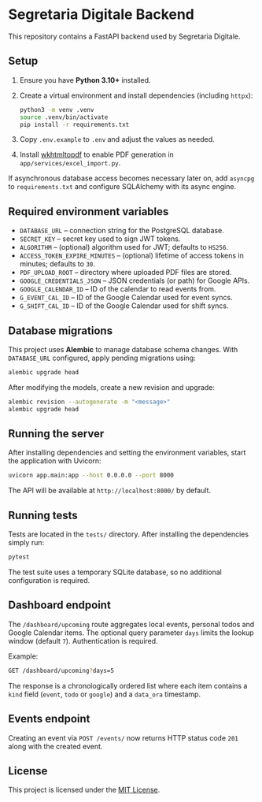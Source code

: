 # Segretaria Digitale Backend

This repository contains a FastAPI backend used by Segretaria Digitale.

## Setup

1. Ensure you have **Python 3.10+** installed.
2. Create a virtual environment and install dependencies (including `httpx`):
   ```bash
   python3 -m venv .venv
   source .venv/bin/activate
   pip install -r requirements.txt
   ```
3. Copy `.env.example` to `.env` and adjust the values as needed.

4. Install [wkhtmltopdf](https://wkhtmltopdf.org/downloads.html) to enable
   PDF generation in `app/services/excel_import.py`.

If asynchronous database access becomes necessary later on, add `asyncpg` to
`requirements.txt` and configure SQLAlchemy with its async engine.

## Required environment variables

- `DATABASE_URL` – connection string for the PostgreSQL database.
- `SECRET_KEY` – secret key used to sign JWT tokens.
- `ALGORITHM` – (optional) algorithm used for JWT; defaults to `HS256`.
- `ACCESS_TOKEN_EXPIRE_MINUTES` – (optional) lifetime of access tokens in minutes; defaults to `30`.
- `PDF_UPLOAD_ROOT` – directory where uploaded PDF files are stored.
- `GOOGLE_CREDENTIALS_JSON` – JSON credentials (or path) for Google APIs.
- `GOOGLE_CALENDAR_ID` – ID of the calendar to read events from.
- `G_EVENT_CAL_ID` – ID of the Google Calendar used for event syncs.
- `G_SHIFT_CAL_ID` – ID of the Google Calendar used for shift syncs.

## Database migrations

This project uses **Alembic** to manage database schema changes. With
`DATABASE_URL` configured, apply pending migrations using:

```bash
alembic upgrade head
```

After modifying the models, create a new revision and upgrade:

```bash
alembic revision --autogenerate -m "<message>"
alembic upgrade head
```

## Running the server

After installing dependencies and setting the environment variables, start the
application with Uvicorn:

```bash
uvicorn app.main:app --host 0.0.0.0 --port 8000
```

The API will be available at `http://localhost:8000/` by default.


## Running tests

Tests are located in the `tests/` directory. After installing the
dependencies simply run:

```bash
pytest
```

The test suite uses a temporary SQLite database, so no additional
configuration is required.

## Dashboard endpoint

The `/dashboard/upcoming` route aggregates local events, personal todos and
Google Calendar items. The optional query parameter `days` limits the lookup
window (default `7`). Authentication is required.

Example:

```bash
GET /dashboard/upcoming?days=5
```

The response is a chronologically ordered list where each item contains a
`kind` field (`event`, `todo` or `google`) and a `data_ora` timestamp.

## Events endpoint

Creating an event via `POST /events/` now returns HTTP status code `201` along
with the created event.

## License

This project is licensed under the [MIT License](LICENSE).

